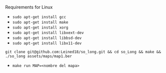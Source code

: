 

Requirements for Linux

- ```sudo apt-get install gcc```
- ```sudo apt-get install make```
- ```sudo apt-get install xorg```
- ```sudo apt-get install libxext-dev```
- ```sudo apt-get install libbsd-dev```
- ```sudo apt-get install libx11-dev```

```git clone git@github.com:Leined18/so_long.git && cd so_Long && make && ./so_long assets/maps/map1.ber```

- ```make run MAP=<nombre del mapa>```

